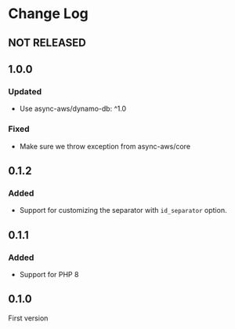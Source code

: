 # Change Log

## NOT RELEASED

## 1.0.0

### Updated

- Use async-aws/dynamo-db: ^1.0

### Fixed

- Make sure we throw exception from async-aws/core

## 0.1.2

### Added

- Support for customizing the separator with `id_separator` option.

## 0.1.1

### Added

- Support for PHP 8

## 0.1.0

First version
